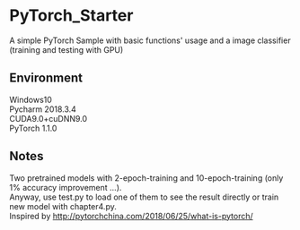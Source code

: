 # PyTorch_Starter
A simple PyTorch Sample with basic functions' usage and a image classifier (training and testing with GPU)  

## **Environment**  
Windows10  
Pycharm 2018.3.4  
CUDA9.0+cuDNN9.0  
PyTorch 1.1.0

## **Notes**  
Two pretrained models with 2-epoch-training and 10-epoch-training (only 1% accuracy improvement ...).   
Anyway, use test.py to load one of them to see the result directly or train new model with chapter4.py.   
Inspired by http://pytorchchina.com/2018/06/25/what-is-pytorch/
